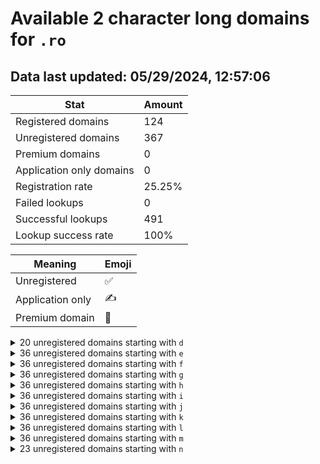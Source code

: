 # Available 2 character long domains for `.ro`

## Data last updated: 05/29/2024, 12:57:06

|Stat|Amount|
|--|--|
|Registered domains|124|
|Unregistered domains|367|
|Premium domains|0|
|Application only domains|0|
|Registration rate|25.25%|
|Failed lookups|0|
|Successful lookups|491|
|Lookup success rate|100%|


|Meaning|Emoji|
|--|--|
|Unregistered|:white_check_mark:|
|Application only|:writing_hand:|
|Premium domain|:gem:|

<details>
<summary>20 unregistered domains starting with <bold><code>d</code></bold></summary>

|Type|Domain|
|--|--|
|:white_check_mark:|`d0.ro`|
|:white_check_mark:|`d1.ro`|
|:white_check_mark:|`d2.ro`|
|:white_check_mark:|`d3.ro`|
|:white_check_mark:|`d4.ro`|
|:white_check_mark:|`d5.ro`|
|:white_check_mark:|`d6.ro`|
|:white_check_mark:|`d7.ro`|
|:white_check_mark:|`d8.ro`|
|:white_check_mark:|`d9.ro`|
|:white_check_mark:|`dq.ro`|
|:white_check_mark:|`dr.ro`|
|:white_check_mark:|`ds.ro`|
|:white_check_mark:|`dt.ro`|
|:white_check_mark:|`du.ro`|
|:white_check_mark:|`dv.ro`|
|:white_check_mark:|`dw.ro`|
|:white_check_mark:|`dx.ro`|
|:white_check_mark:|`dy.ro`|
|:white_check_mark:|`dz.ro`|
</details>
<details>
<summary>36 unregistered domains starting with <bold><code>e</code></bold></summary>

|Type|Domain|
|--|--|
|:white_check_mark:|`e0.ro`|
|:white_check_mark:|`e1.ro`|
|:white_check_mark:|`e2.ro`|
|:white_check_mark:|`e3.ro`|
|:white_check_mark:|`e4.ro`|
|:white_check_mark:|`e5.ro`|
|:white_check_mark:|`e6.ro`|
|:white_check_mark:|`e7.ro`|
|:white_check_mark:|`e8.ro`|
|:white_check_mark:|`e9.ro`|
|:white_check_mark:|`ea.ro`|
|:white_check_mark:|`eb.ro`|
|:white_check_mark:|`ec.ro`|
|:white_check_mark:|`ed.ro`|
|:white_check_mark:|`ee.ro`|
|:white_check_mark:|`ef.ro`|
|:white_check_mark:|`eg.ro`|
|:white_check_mark:|`eh.ro`|
|:white_check_mark:|`ei.ro`|
|:white_check_mark:|`ej.ro`|
|:white_check_mark:|`ek.ro`|
|:white_check_mark:|`el.ro`|
|:white_check_mark:|`em.ro`|
|:white_check_mark:|`en.ro`|
|:white_check_mark:|`eo.ro`|
|:white_check_mark:|`ep.ro`|
|:white_check_mark:|`eq.ro`|
|:white_check_mark:|`er.ro`|
|:white_check_mark:|`es.ro`|
|:white_check_mark:|`et.ro`|
|:white_check_mark:|`eu.ro`|
|:white_check_mark:|`ev.ro`|
|:white_check_mark:|`ew.ro`|
|:white_check_mark:|`ex.ro`|
|:white_check_mark:|`ey.ro`|
|:white_check_mark:|`ez.ro`|
</details>
<details>
<summary>36 unregistered domains starting with <bold><code>f</code></bold></summary>

|Type|Domain|
|--|--|
|:white_check_mark:|`f0.ro`|
|:white_check_mark:|`f1.ro`|
|:white_check_mark:|`f2.ro`|
|:white_check_mark:|`f3.ro`|
|:white_check_mark:|`f4.ro`|
|:white_check_mark:|`f5.ro`|
|:white_check_mark:|`f6.ro`|
|:white_check_mark:|`f7.ro`|
|:white_check_mark:|`f8.ro`|
|:white_check_mark:|`f9.ro`|
|:white_check_mark:|`fa.ro`|
|:white_check_mark:|`fb.ro`|
|:white_check_mark:|`fc.ro`|
|:white_check_mark:|`fd.ro`|
|:white_check_mark:|`fe.ro`|
|:white_check_mark:|`ff.ro`|
|:white_check_mark:|`fg.ro`|
|:white_check_mark:|`fh.ro`|
|:white_check_mark:|`fi.ro`|
|:white_check_mark:|`fj.ro`|
|:white_check_mark:|`fk.ro`|
|:white_check_mark:|`fl.ro`|
|:white_check_mark:|`fm.ro`|
|:white_check_mark:|`fn.ro`|
|:white_check_mark:|`fo.ro`|
|:white_check_mark:|`fp.ro`|
|:white_check_mark:|`fq.ro`|
|:white_check_mark:|`fr.ro`|
|:white_check_mark:|`fs.ro`|
|:white_check_mark:|`ft.ro`|
|:white_check_mark:|`fu.ro`|
|:white_check_mark:|`fv.ro`|
|:white_check_mark:|`fw.ro`|
|:white_check_mark:|`fx.ro`|
|:white_check_mark:|`fy.ro`|
|:white_check_mark:|`fz.ro`|
</details>
<details>
<summary>36 unregistered domains starting with <bold><code>g</code></bold></summary>

|Type|Domain|
|--|--|
|:white_check_mark:|`g0.ro`|
|:white_check_mark:|`g1.ro`|
|:white_check_mark:|`g2.ro`|
|:white_check_mark:|`g3.ro`|
|:white_check_mark:|`g4.ro`|
|:white_check_mark:|`g5.ro`|
|:white_check_mark:|`g6.ro`|
|:white_check_mark:|`g7.ro`|
|:white_check_mark:|`g8.ro`|
|:white_check_mark:|`g9.ro`|
|:white_check_mark:|`ga.ro`|
|:white_check_mark:|`gb.ro`|
|:white_check_mark:|`gc.ro`|
|:white_check_mark:|`gd.ro`|
|:white_check_mark:|`ge.ro`|
|:white_check_mark:|`gf.ro`|
|:white_check_mark:|`gg.ro`|
|:white_check_mark:|`gh.ro`|
|:white_check_mark:|`gi.ro`|
|:white_check_mark:|`gj.ro`|
|:white_check_mark:|`gk.ro`|
|:white_check_mark:|`gl.ro`|
|:white_check_mark:|`gm.ro`|
|:white_check_mark:|`gn.ro`|
|:white_check_mark:|`go.ro`|
|:white_check_mark:|`gp.ro`|
|:white_check_mark:|`gq.ro`|
|:white_check_mark:|`gr.ro`|
|:white_check_mark:|`gs.ro`|
|:white_check_mark:|`gt.ro`|
|:white_check_mark:|`gu.ro`|
|:white_check_mark:|`gv.ro`|
|:white_check_mark:|`gw.ro`|
|:white_check_mark:|`gx.ro`|
|:white_check_mark:|`gy.ro`|
|:white_check_mark:|`gz.ro`|
</details>
<details>
<summary>36 unregistered domains starting with <bold><code>h</code></bold></summary>

|Type|Domain|
|--|--|
|:white_check_mark:|`h0.ro`|
|:white_check_mark:|`h1.ro`|
|:white_check_mark:|`h2.ro`|
|:white_check_mark:|`h3.ro`|
|:white_check_mark:|`h4.ro`|
|:white_check_mark:|`h5.ro`|
|:white_check_mark:|`h6.ro`|
|:white_check_mark:|`h7.ro`|
|:white_check_mark:|`h8.ro`|
|:white_check_mark:|`h9.ro`|
|:white_check_mark:|`ha.ro`|
|:white_check_mark:|`hb.ro`|
|:white_check_mark:|`hc.ro`|
|:white_check_mark:|`hd.ro`|
|:white_check_mark:|`he.ro`|
|:white_check_mark:|`hf.ro`|
|:white_check_mark:|`hg.ro`|
|:white_check_mark:|`hh.ro`|
|:white_check_mark:|`hi.ro`|
|:white_check_mark:|`hj.ro`|
|:white_check_mark:|`hk.ro`|
|:white_check_mark:|`hl.ro`|
|:white_check_mark:|`hm.ro`|
|:white_check_mark:|`hn.ro`|
|:white_check_mark:|`ho.ro`|
|:white_check_mark:|`hp.ro`|
|:white_check_mark:|`hq.ro`|
|:white_check_mark:|`hr.ro`|
|:white_check_mark:|`hs.ro`|
|:white_check_mark:|`ht.ro`|
|:white_check_mark:|`hu.ro`|
|:white_check_mark:|`hv.ro`|
|:white_check_mark:|`hw.ro`|
|:white_check_mark:|`hx.ro`|
|:white_check_mark:|`hy.ro`|
|:white_check_mark:|`hz.ro`|
</details>
<details>
<summary>36 unregistered domains starting with <bold><code>i</code></bold></summary>

|Type|Domain|
|--|--|
|:white_check_mark:|`i0.ro`|
|:white_check_mark:|`i1.ro`|
|:white_check_mark:|`i2.ro`|
|:white_check_mark:|`i3.ro`|
|:white_check_mark:|`i4.ro`|
|:white_check_mark:|`i5.ro`|
|:white_check_mark:|`i6.ro`|
|:white_check_mark:|`i7.ro`|
|:white_check_mark:|`i8.ro`|
|:white_check_mark:|`i9.ro`|
|:white_check_mark:|`ia.ro`|
|:white_check_mark:|`ib.ro`|
|:white_check_mark:|`ic.ro`|
|:white_check_mark:|`id.ro`|
|:white_check_mark:|`ie.ro`|
|:white_check_mark:|`if.ro`|
|:white_check_mark:|`ig.ro`|
|:white_check_mark:|`ih.ro`|
|:white_check_mark:|`ii.ro`|
|:white_check_mark:|`ij.ro`|
|:white_check_mark:|`ik.ro`|
|:white_check_mark:|`il.ro`|
|:white_check_mark:|`im.ro`|
|:white_check_mark:|`in.ro`|
|:white_check_mark:|`io.ro`|
|:white_check_mark:|`ip.ro`|
|:white_check_mark:|`iq.ro`|
|:white_check_mark:|`ir.ro`|
|:white_check_mark:|`is.ro`|
|:white_check_mark:|`it.ro`|
|:white_check_mark:|`iu.ro`|
|:white_check_mark:|`iv.ro`|
|:white_check_mark:|`iw.ro`|
|:white_check_mark:|`ix.ro`|
|:white_check_mark:|`iy.ro`|
|:white_check_mark:|`iz.ro`|
</details>
<details>
<summary>36 unregistered domains starting with <bold><code>j</code></bold></summary>

|Type|Domain|
|--|--|
|:white_check_mark:|`j0.ro`|
|:white_check_mark:|`j1.ro`|
|:white_check_mark:|`j2.ro`|
|:white_check_mark:|`j3.ro`|
|:white_check_mark:|`j4.ro`|
|:white_check_mark:|`j5.ro`|
|:white_check_mark:|`j6.ro`|
|:white_check_mark:|`j7.ro`|
|:white_check_mark:|`j8.ro`|
|:white_check_mark:|`j9.ro`|
|:white_check_mark:|`ja.ro`|
|:white_check_mark:|`jb.ro`|
|:white_check_mark:|`jc.ro`|
|:white_check_mark:|`jd.ro`|
|:white_check_mark:|`je.ro`|
|:white_check_mark:|`jf.ro`|
|:white_check_mark:|`jg.ro`|
|:white_check_mark:|`jh.ro`|
|:white_check_mark:|`ji.ro`|
|:white_check_mark:|`jj.ro`|
|:white_check_mark:|`jk.ro`|
|:white_check_mark:|`jl.ro`|
|:white_check_mark:|`jm.ro`|
|:white_check_mark:|`jn.ro`|
|:white_check_mark:|`jo.ro`|
|:white_check_mark:|`jp.ro`|
|:white_check_mark:|`jq.ro`|
|:white_check_mark:|`jr.ro`|
|:white_check_mark:|`js.ro`|
|:white_check_mark:|`jt.ro`|
|:white_check_mark:|`ju.ro`|
|:white_check_mark:|`jv.ro`|
|:white_check_mark:|`jw.ro`|
|:white_check_mark:|`jx.ro`|
|:white_check_mark:|`jy.ro`|
|:white_check_mark:|`jz.ro`|
</details>
<details>
<summary>36 unregistered domains starting with <bold><code>k</code></bold></summary>

|Type|Domain|
|--|--|
|:white_check_mark:|`k0.ro`|
|:white_check_mark:|`k1.ro`|
|:white_check_mark:|`k2.ro`|
|:white_check_mark:|`k3.ro`|
|:white_check_mark:|`k4.ro`|
|:white_check_mark:|`k5.ro`|
|:white_check_mark:|`k6.ro`|
|:white_check_mark:|`k7.ro`|
|:white_check_mark:|`k8.ro`|
|:white_check_mark:|`k9.ro`|
|:white_check_mark:|`ka.ro`|
|:white_check_mark:|`kb.ro`|
|:white_check_mark:|`kc.ro`|
|:white_check_mark:|`kd.ro`|
|:white_check_mark:|`ke.ro`|
|:white_check_mark:|`kf.ro`|
|:white_check_mark:|`kg.ro`|
|:white_check_mark:|`kh.ro`|
|:white_check_mark:|`ki.ro`|
|:white_check_mark:|`kj.ro`|
|:white_check_mark:|`kk.ro`|
|:white_check_mark:|`kl.ro`|
|:white_check_mark:|`km.ro`|
|:white_check_mark:|`kn.ro`|
|:white_check_mark:|`ko.ro`|
|:white_check_mark:|`kp.ro`|
|:white_check_mark:|`kq.ro`|
|:white_check_mark:|`kr.ro`|
|:white_check_mark:|`ks.ro`|
|:white_check_mark:|`kt.ro`|
|:white_check_mark:|`ku.ro`|
|:white_check_mark:|`kv.ro`|
|:white_check_mark:|`kw.ro`|
|:white_check_mark:|`kx.ro`|
|:white_check_mark:|`ky.ro`|
|:white_check_mark:|`kz.ro`|
</details>
<details>
<summary>36 unregistered domains starting with <bold><code>l</code></bold></summary>

|Type|Domain|
|--|--|
|:white_check_mark:|`l0.ro`|
|:white_check_mark:|`l1.ro`|
|:white_check_mark:|`l2.ro`|
|:white_check_mark:|`l3.ro`|
|:white_check_mark:|`l4.ro`|
|:white_check_mark:|`l5.ro`|
|:white_check_mark:|`l6.ro`|
|:white_check_mark:|`l7.ro`|
|:white_check_mark:|`l8.ro`|
|:white_check_mark:|`l9.ro`|
|:white_check_mark:|`la.ro`|
|:white_check_mark:|`lb.ro`|
|:white_check_mark:|`lc.ro`|
|:white_check_mark:|`ld.ro`|
|:white_check_mark:|`le.ro`|
|:white_check_mark:|`lf.ro`|
|:white_check_mark:|`lg.ro`|
|:white_check_mark:|`lh.ro`|
|:white_check_mark:|`li.ro`|
|:white_check_mark:|`lj.ro`|
|:white_check_mark:|`lk.ro`|
|:white_check_mark:|`ll.ro`|
|:white_check_mark:|`lm.ro`|
|:white_check_mark:|`ln.ro`|
|:white_check_mark:|`lo.ro`|
|:white_check_mark:|`lp.ro`|
|:white_check_mark:|`lq.ro`|
|:white_check_mark:|`lr.ro`|
|:white_check_mark:|`ls.ro`|
|:white_check_mark:|`lt.ro`|
|:white_check_mark:|`lu.ro`|
|:white_check_mark:|`lv.ro`|
|:white_check_mark:|`lw.ro`|
|:white_check_mark:|`lx.ro`|
|:white_check_mark:|`ly.ro`|
|:white_check_mark:|`lz.ro`|
</details>
<details>
<summary>36 unregistered domains starting with <bold><code>m</code></bold></summary>

|Type|Domain|
|--|--|
|:white_check_mark:|`m0.ro`|
|:white_check_mark:|`m1.ro`|
|:white_check_mark:|`m2.ro`|
|:white_check_mark:|`m3.ro`|
|:white_check_mark:|`m4.ro`|
|:white_check_mark:|`m5.ro`|
|:white_check_mark:|`m6.ro`|
|:white_check_mark:|`m7.ro`|
|:white_check_mark:|`m8.ro`|
|:white_check_mark:|`m9.ro`|
|:white_check_mark:|`ma.ro`|
|:white_check_mark:|`mb.ro`|
|:white_check_mark:|`mc.ro`|
|:white_check_mark:|`md.ro`|
|:white_check_mark:|`me.ro`|
|:white_check_mark:|`mf.ro`|
|:white_check_mark:|`mg.ro`|
|:white_check_mark:|`mh.ro`|
|:white_check_mark:|`mi.ro`|
|:white_check_mark:|`mj.ro`|
|:white_check_mark:|`mk.ro`|
|:white_check_mark:|`ml.ro`|
|:white_check_mark:|`mm.ro`|
|:white_check_mark:|`mn.ro`|
|:white_check_mark:|`mo.ro`|
|:white_check_mark:|`mp.ro`|
|:white_check_mark:|`mq.ro`|
|:white_check_mark:|`mr.ro`|
|:white_check_mark:|`ms.ro`|
|:white_check_mark:|`mt.ro`|
|:white_check_mark:|`mu.ro`|
|:white_check_mark:|`mv.ro`|
|:white_check_mark:|`mw.ro`|
|:white_check_mark:|`mx.ro`|
|:white_check_mark:|`my.ro`|
|:white_check_mark:|`mz.ro`|
</details>
<details>
<summary>23 unregistered domains starting with <bold><code>n</code></bold></summary>

|Type|Domain|
|--|--|
|:white_check_mark:|`na.ro`|
|:white_check_mark:|`nb.ro`|
|:white_check_mark:|`nc.ro`|
|:white_check_mark:|`nd.ro`|
|:white_check_mark:|`ne.ro`|
|:white_check_mark:|`nf.ro`|
|:white_check_mark:|`ng.ro`|
|:white_check_mark:|`nh.ro`|
|:white_check_mark:|`ni.ro`|
|:white_check_mark:|`nj.ro`|
|:white_check_mark:|`nk.ro`|
|:white_check_mark:|`nl.ro`|
|:white_check_mark:|`nm.ro`|
|:white_check_mark:|`nn.ro`|
|:white_check_mark:|`no.ro`|
|:white_check_mark:|`np.ro`|
|:white_check_mark:|`nq.ro`|
|:white_check_mark:|`nr.ro`|
|:white_check_mark:|`ns.ro`|
|:white_check_mark:|`nt.ro`|
|:white_check_mark:|`nu.ro`|
|:white_check_mark:|`nv.ro`|
|:white_check_mark:|`nw.ro`|
</details>